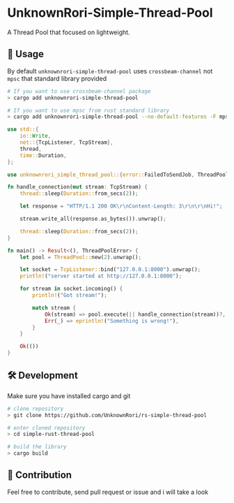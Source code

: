# UnknownRori-Simple-Thread-Pool

A Thread Pool that focused on lightweight.

## 🚀 Usage

By default `unknownrori-simple-thread-pool` uses `crossbeam-channel` not `mpsc` that standard library provided

```sh
# If you want to use crossbeam-channel package
> cargo add unknownrori-simple-thread-pool

# If you want to use mpsc from rust standard library
> cargo add unknownrori-simple-thread-pool --no-default-features -F mpsc
```

```rust
use std::{
    io::Write,
    net::{TcpListener, TcpStream},
    thread,
    time::Duration,
};

use unknownrori_simple_thread_pool::{error::FailedToSendJob, ThreadPool};

fn handle_connection(mut stream: TcpStream) {
    thread::sleep(Duration::from_secs(2));

    let response = "HTTP/1.1 200 OK\r\nContent-Length: 3\r\n\r\nHi!";

    stream.write_all(response.as_bytes()).unwrap();

    thread::sleep(Duration::from_secs(2));
}

fn main() -> Result<(), ThreadPoolError> {
    let pool = ThreadPool::new(2).unwrap();

    let socket = TcpListener::bind("127.0.0.1:8000").unwrap();
    println!("server started at http://127.0.0.1:8000");

    for stream in socket.incoming() {
        println!("Got stream!");

        match stream {
            Ok(stream) => pool.execute(|| handle_connection(stream))?,
            Err(_) => eprintln!("Something is wrong!"),
        }
    }

    Ok(())
}
```

## 🛠️ Development

Make sure you have installed cargo and git

```bash
# clone repository
> git clone https://github.com/UnknownRori/rs-simple-thread-pool

# enter cloned repository
> cd simple-rust-thread-pool

# build the library
> cargo build
```

## 🌟 Contribution

Feel free to contribute, send pull request or issue and i will take a look
